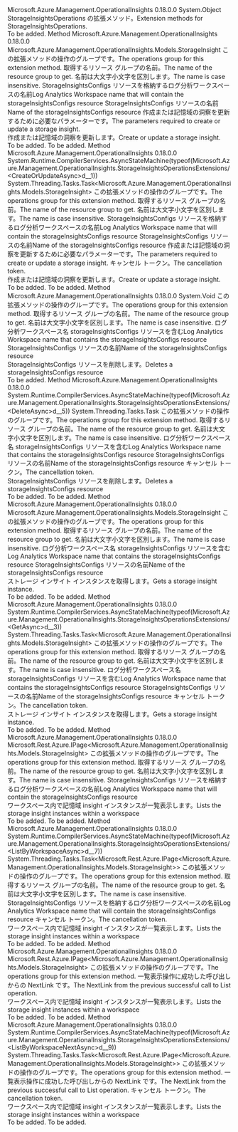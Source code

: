 <Type Name="StorageInsightsOperationsExtensions" FullName="Microsoft.Azure.Management.OperationalInsights.StorageInsightsOperationsExtensions">
  <TypeSignature Language="C#" Value="public static class StorageInsightsOperationsExtensions" />
  <TypeSignature Language="ILAsm" Value=".class public auto ansi abstract sealed beforefieldinit StorageInsightsOperationsExtensions extends System.Object" />
  <TypeSignature Language="DocId" Value="T:Microsoft.Azure.Management.OperationalInsights.StorageInsightsOperationsExtensions" />
  <TypeSignature Language="VB.NET" Value="Public Module StorageInsightsOperationsExtensions" />
  <TypeSignature Language="F#" Value="type StorageInsightsOperationsExtensions = class" />
  <AssemblyInfo>
    <AssemblyName>Microsoft.Azure.Management.OperationalInsights</AssemblyName>
    <AssemblyVersion>0.18.0.0</AssemblyVersion>
  </AssemblyInfo>
  <Base>
    <BaseTypeName>System.Object</BaseTypeName>
  </Base>
  <Interfaces />
  <Docs>
    <summary>
            <span data-ttu-id="78c0b-101">StorageInsightsOperations の拡張メソッド。</span><span class="sxs-lookup"><span data-stu-id="78c0b-101">Extension methods for StorageInsightsOperations.</span></span>
            </summary>
    <remarks>To be added.</remarks>
  </Docs>
  <Members>
    <Member MemberName="CreateOrUpdate">
      <MemberSignature Language="C#" Value="public static Microsoft.Azure.Management.OperationalInsights.Models.StorageInsight CreateOrUpdate (this Microsoft.Azure.Management.OperationalInsights.IStorageInsightsOperations operations, string resourceGroupName, string workspaceName, string storageInsightName, Microsoft.Azure.Management.OperationalInsights.Models.StorageInsight parameters);" />
      <MemberSignature Language="ILAsm" Value=".method public static hidebysig class Microsoft.Azure.Management.OperationalInsights.Models.StorageInsight CreateOrUpdate(class Microsoft.Azure.Management.OperationalInsights.IStorageInsightsOperations operations, string resourceGroupName, string workspaceName, string storageInsightName, class Microsoft.Azure.Management.OperationalInsights.Models.StorageInsight parameters) cil managed" />
      <MemberSignature Language="DocId" Value="M:Microsoft.Azure.Management.OperationalInsights.StorageInsightsOperationsExtensions.CreateOrUpdate(Microsoft.Azure.Management.OperationalInsights.IStorageInsightsOperations,System.String,System.String,System.String,Microsoft.Azure.Management.OperationalInsights.Models.StorageInsight)" />
      <MemberSignature Language="VB.NET" Value="&lt;Extension()&gt;&#xA;Public Function CreateOrUpdate (operations As IStorageInsightsOperations, resourceGroupName As String, workspaceName As String, storageInsightName As String, parameters As StorageInsight) As StorageInsight" />
      <MemberSignature Language="F#" Value="static member CreateOrUpdate : Microsoft.Azure.Management.OperationalInsights.IStorageInsightsOperations * string * string * string * Microsoft.Azure.Management.OperationalInsights.Models.StorageInsight -&gt; Microsoft.Azure.Management.OperationalInsights.Models.StorageInsight" Usage="Microsoft.Azure.Management.OperationalInsights.StorageInsightsOperationsExtensions.CreateOrUpdate (operations, resourceGroupName, workspaceName, storageInsightName, parameters)" />
      <MemberType>Method</MemberType>
      <AssemblyInfo>
        <AssemblyName>Microsoft.Azure.Management.OperationalInsights</AssemblyName>
        <AssemblyVersion>0.18.0.0</AssemblyVersion>
      </AssemblyInfo>
      <ReturnValue>
        <ReturnType>Microsoft.Azure.Management.OperationalInsights.Models.StorageInsight</ReturnType>
      </ReturnValue>
      <Parameters>
        <Parameter Name="operations" Type="Microsoft.Azure.Management.OperationalInsights.IStorageInsightsOperations" RefType="this" />
        <Parameter Name="resourceGroupName" Type="System.String" />
        <Parameter Name="workspaceName" Type="System.String" />
        <Parameter Name="storageInsightName" Type="System.String" />
        <Parameter Name="parameters" Type="Microsoft.Azure.Management.OperationalInsights.Models.StorageInsight" />
      </Parameters>
      <Docs>
        <param name="operations">
            <span data-ttu-id="78c0b-102">この拡張メソッドの操作のグループです。</span><span class="sxs-lookup"><span data-stu-id="78c0b-102">The operations group for this extension method.</span></span>
            </param>
        <param name="resourceGroupName">
            <span data-ttu-id="78c0b-103">取得するリソース グループの名前。</span><span class="sxs-lookup"><span data-stu-id="78c0b-103">The name of the resource group to get.</span></span> <span data-ttu-id="78c0b-104">名前は大文字小文字を区別します。</span><span class="sxs-lookup"><span data-stu-id="78c0b-104">The name is case insensitive.</span></span>
            </param>
        <param name="workspaceName">
            <span data-ttu-id="78c0b-105">StorageInsightsConfigs リソースを格納するログ分析ワークスペースの名前</span><span class="sxs-lookup"><span data-stu-id="78c0b-105">Log Analytics Workspace name that will contain the storageInsightsConfigs resource</span></span>
            </param>
        <param name="storageInsightName">
            <span data-ttu-id="78c0b-106">StorageInsightsConfigs リソースの名前</span><span class="sxs-lookup"><span data-stu-id="78c0b-106">Name of the storageInsightsConfigs resource</span></span>
            </param>
        <param name="parameters">
            <span data-ttu-id="78c0b-107">作成または記憶域の洞察を更新するために必要なパラメーターです。</span><span class="sxs-lookup"><span data-stu-id="78c0b-107">The parameters required to create or update a storage insight.</span></span>
            </param>
        <summary>
            <span data-ttu-id="78c0b-108">作成または記憶域の洞察を更新します。</span><span class="sxs-lookup"><span data-stu-id="78c0b-108">Create or update a storage insight.</span></span>
            </summary>
        <returns>To be added.</returns>
        <remarks>To be added.</remarks>
      </Docs>
    </Member>
    <Member MemberName="CreateOrUpdateAsync">
      <MemberSignature Language="C#" Value="public static System.Threading.Tasks.Task&lt;Microsoft.Azure.Management.OperationalInsights.Models.StorageInsight&gt; CreateOrUpdateAsync (this Microsoft.Azure.Management.OperationalInsights.IStorageInsightsOperations operations, string resourceGroupName, string workspaceName, string storageInsightName, Microsoft.Azure.Management.OperationalInsights.Models.StorageInsight parameters, System.Threading.CancellationToken cancellationToken = null);" />
      <MemberSignature Language="ILAsm" Value=".method public static hidebysig class System.Threading.Tasks.Task`1&lt;class Microsoft.Azure.Management.OperationalInsights.Models.StorageInsight&gt; CreateOrUpdateAsync(class Microsoft.Azure.Management.OperationalInsights.IStorageInsightsOperations operations, string resourceGroupName, string workspaceName, string storageInsightName, class Microsoft.Azure.Management.OperationalInsights.Models.StorageInsight parameters, valuetype System.Threading.CancellationToken cancellationToken) cil managed" />
      <MemberSignature Language="DocId" Value="M:Microsoft.Azure.Management.OperationalInsights.StorageInsightsOperationsExtensions.CreateOrUpdateAsync(Microsoft.Azure.Management.OperationalInsights.IStorageInsightsOperations,System.String,System.String,System.String,Microsoft.Azure.Management.OperationalInsights.Models.StorageInsight,System.Threading.CancellationToken)" />
      <MemberSignature Language="F#" Value="static member CreateOrUpdateAsync : Microsoft.Azure.Management.OperationalInsights.IStorageInsightsOperations * string * string * string * Microsoft.Azure.Management.OperationalInsights.Models.StorageInsight * System.Threading.CancellationToken -&gt; System.Threading.Tasks.Task&lt;Microsoft.Azure.Management.OperationalInsights.Models.StorageInsight&gt;" Usage="Microsoft.Azure.Management.OperationalInsights.StorageInsightsOperationsExtensions.CreateOrUpdateAsync (operations, resourceGroupName, workspaceName, storageInsightName, parameters, cancellationToken)" />
      <MemberType>Method</MemberType>
      <AssemblyInfo>
        <AssemblyName>Microsoft.Azure.Management.OperationalInsights</AssemblyName>
        <AssemblyVersion>0.18.0.0</AssemblyVersion>
      </AssemblyInfo>
      <Attributes>
        <Attribute>
          <AttributeName>System.Runtime.CompilerServices.AsyncStateMachine(typeof(Microsoft.Azure.Management.OperationalInsights.StorageInsightsOperationsExtensions/&lt;CreateOrUpdateAsync&gt;d__1))</AttributeName>
        </Attribute>
      </Attributes>
      <ReturnValue>
        <ReturnType>System.Threading.Tasks.Task&lt;Microsoft.Azure.Management.OperationalInsights.Models.StorageInsight&gt;</ReturnType>
      </ReturnValue>
      <Parameters>
        <Parameter Name="operations" Type="Microsoft.Azure.Management.OperationalInsights.IStorageInsightsOperations" RefType="this" />
        <Parameter Name="resourceGroupName" Type="System.String" />
        <Parameter Name="workspaceName" Type="System.String" />
        <Parameter Name="storageInsightName" Type="System.String" />
        <Parameter Name="parameters" Type="Microsoft.Azure.Management.OperationalInsights.Models.StorageInsight" />
        <Parameter Name="cancellationToken" Type="System.Threading.CancellationToken" />
      </Parameters>
      <Docs>
        <param name="operations">
            <span data-ttu-id="78c0b-109">この拡張メソッドの操作のグループです。</span><span class="sxs-lookup"><span data-stu-id="78c0b-109">The operations group for this extension method.</span></span>
            </param>
        <param name="resourceGroupName">
            <span data-ttu-id="78c0b-110">取得するリソース グループの名前。</span><span class="sxs-lookup"><span data-stu-id="78c0b-110">The name of the resource group to get.</span></span> <span data-ttu-id="78c0b-111">名前は大文字小文字を区別します。</span><span class="sxs-lookup"><span data-stu-id="78c0b-111">The name is case insensitive.</span></span>
            </param>
        <param name="workspaceName">
            <span data-ttu-id="78c0b-112">StorageInsightsConfigs リソースを格納するログ分析ワークスペースの名前</span><span class="sxs-lookup"><span data-stu-id="78c0b-112">Log Analytics Workspace name that will contain the storageInsightsConfigs resource</span></span>
            </param>
        <param name="storageInsightName">
            <span data-ttu-id="78c0b-113">StorageInsightsConfigs リソースの名前</span><span class="sxs-lookup"><span data-stu-id="78c0b-113">Name of the storageInsightsConfigs resource</span></span>
            </param>
        <param name="parameters">
            <span data-ttu-id="78c0b-114">作成または記憶域の洞察を更新するために必要なパラメーターです。</span><span class="sxs-lookup"><span data-stu-id="78c0b-114">The parameters required to create or update a storage insight.</span></span>
            </param>
        <param name="cancellationToken">
            <span data-ttu-id="78c0b-115">キャンセル トークン。</span><span class="sxs-lookup"><span data-stu-id="78c0b-115">The cancellation token.</span></span>
            </param>
        <summary>
            <span data-ttu-id="78c0b-116">作成または記憶域の洞察を更新します。</span><span class="sxs-lookup"><span data-stu-id="78c0b-116">Create or update a storage insight.</span></span>
            </summary>
        <returns>To be added.</returns>
        <remarks>To be added.</remarks>
      </Docs>
    </Member>
    <Member MemberName="Delete">
      <MemberSignature Language="C#" Value="public static void Delete (this Microsoft.Azure.Management.OperationalInsights.IStorageInsightsOperations operations, string resourceGroupName, string workspaceName, string storageInsightName);" />
      <MemberSignature Language="ILAsm" Value=".method public static hidebysig void Delete(class Microsoft.Azure.Management.OperationalInsights.IStorageInsightsOperations operations, string resourceGroupName, string workspaceName, string storageInsightName) cil managed" />
      <MemberSignature Language="DocId" Value="M:Microsoft.Azure.Management.OperationalInsights.StorageInsightsOperationsExtensions.Delete(Microsoft.Azure.Management.OperationalInsights.IStorageInsightsOperations,System.String,System.String,System.String)" />
      <MemberSignature Language="VB.NET" Value="&lt;Extension()&gt;&#xA;Public Sub Delete (operations As IStorageInsightsOperations, resourceGroupName As String, workspaceName As String, storageInsightName As String)" />
      <MemberSignature Language="F#" Value="static member Delete : Microsoft.Azure.Management.OperationalInsights.IStorageInsightsOperations * string * string * string -&gt; unit" Usage="Microsoft.Azure.Management.OperationalInsights.StorageInsightsOperationsExtensions.Delete (operations, resourceGroupName, workspaceName, storageInsightName)" />
      <MemberType>Method</MemberType>
      <AssemblyInfo>
        <AssemblyName>Microsoft.Azure.Management.OperationalInsights</AssemblyName>
        <AssemblyVersion>0.18.0.0</AssemblyVersion>
      </AssemblyInfo>
      <ReturnValue>
        <ReturnType>System.Void</ReturnType>
      </ReturnValue>
      <Parameters>
        <Parameter Name="operations" Type="Microsoft.Azure.Management.OperationalInsights.IStorageInsightsOperations" RefType="this" />
        <Parameter Name="resourceGroupName" Type="System.String" />
        <Parameter Name="workspaceName" Type="System.String" />
        <Parameter Name="storageInsightName" Type="System.String" />
      </Parameters>
      <Docs>
        <param name="operations">
            <span data-ttu-id="78c0b-117">この拡張メソッドの操作のグループです。</span><span class="sxs-lookup"><span data-stu-id="78c0b-117">The operations group for this extension method.</span></span>
            </param>
        <param name="resourceGroupName">
            <span data-ttu-id="78c0b-118">取得するリソース グループの名前。</span><span class="sxs-lookup"><span data-stu-id="78c0b-118">The name of the resource group to get.</span></span> <span data-ttu-id="78c0b-119">名前は大文字小文字を区別します。</span><span class="sxs-lookup"><span data-stu-id="78c0b-119">The name is case insensitive.</span></span>
            </param>
        <param name="workspaceName">
            <span data-ttu-id="78c0b-120">ログ分析ワークスペース名 storageInsightsConfigs リソースを含む</span><span class="sxs-lookup"><span data-stu-id="78c0b-120">Log Analytics Workspace name that contains the storageInsightsConfigs resource</span></span>
            </param>
        <param name="storageInsightName">
            <span data-ttu-id="78c0b-121">StorageInsightsConfigs リソースの名前</span><span class="sxs-lookup"><span data-stu-id="78c0b-121">Name of the storageInsightsConfigs resource</span></span>
            </param>
        <summary>
            <span data-ttu-id="78c0b-122">StorageInsightsConfigs リソースを削除します。</span><span class="sxs-lookup"><span data-stu-id="78c0b-122">Deletes a storageInsightsConfigs resource</span></span>
            </summary>
        <remarks>To be added.</remarks>
      </Docs>
    </Member>
    <Member MemberName="DeleteAsync">
      <MemberSignature Language="C#" Value="public static System.Threading.Tasks.Task DeleteAsync (this Microsoft.Azure.Management.OperationalInsights.IStorageInsightsOperations operations, string resourceGroupName, string workspaceName, string storageInsightName, System.Threading.CancellationToken cancellationToken = null);" />
      <MemberSignature Language="ILAsm" Value=".method public static hidebysig class System.Threading.Tasks.Task DeleteAsync(class Microsoft.Azure.Management.OperationalInsights.IStorageInsightsOperations operations, string resourceGroupName, string workspaceName, string storageInsightName, valuetype System.Threading.CancellationToken cancellationToken) cil managed" />
      <MemberSignature Language="DocId" Value="M:Microsoft.Azure.Management.OperationalInsights.StorageInsightsOperationsExtensions.DeleteAsync(Microsoft.Azure.Management.OperationalInsights.IStorageInsightsOperations,System.String,System.String,System.String,System.Threading.CancellationToken)" />
      <MemberSignature Language="F#" Value="static member DeleteAsync : Microsoft.Azure.Management.OperationalInsights.IStorageInsightsOperations * string * string * string * System.Threading.CancellationToken -&gt; System.Threading.Tasks.Task" Usage="Microsoft.Azure.Management.OperationalInsights.StorageInsightsOperationsExtensions.DeleteAsync (operations, resourceGroupName, workspaceName, storageInsightName, cancellationToken)" />
      <MemberType>Method</MemberType>
      <AssemblyInfo>
        <AssemblyName>Microsoft.Azure.Management.OperationalInsights</AssemblyName>
        <AssemblyVersion>0.18.0.0</AssemblyVersion>
      </AssemblyInfo>
      <Attributes>
        <Attribute>
          <AttributeName>System.Runtime.CompilerServices.AsyncStateMachine(typeof(Microsoft.Azure.Management.OperationalInsights.StorageInsightsOperationsExtensions/&lt;DeleteAsync&gt;d__5))</AttributeName>
        </Attribute>
      </Attributes>
      <ReturnValue>
        <ReturnType>System.Threading.Tasks.Task</ReturnType>
      </ReturnValue>
      <Parameters>
        <Parameter Name="operations" Type="Microsoft.Azure.Management.OperationalInsights.IStorageInsightsOperations" RefType="this" />
        <Parameter Name="resourceGroupName" Type="System.String" />
        <Parameter Name="workspaceName" Type="System.String" />
        <Parameter Name="storageInsightName" Type="System.String" />
        <Parameter Name="cancellationToken" Type="System.Threading.CancellationToken" />
      </Parameters>
      <Docs>
        <param name="operations">
            <span data-ttu-id="78c0b-123">この拡張メソッドの操作のグループです。</span><span class="sxs-lookup"><span data-stu-id="78c0b-123">The operations group for this extension method.</span></span>
            </param>
        <param name="resourceGroupName">
            <span data-ttu-id="78c0b-124">取得するリソース グループの名前。</span><span class="sxs-lookup"><span data-stu-id="78c0b-124">The name of the resource group to get.</span></span> <span data-ttu-id="78c0b-125">名前は大文字小文字を区別します。</span><span class="sxs-lookup"><span data-stu-id="78c0b-125">The name is case insensitive.</span></span>
            </param>
        <param name="workspaceName">
            <span data-ttu-id="78c0b-126">ログ分析ワークスペース名 storageInsightsConfigs リソースを含む</span><span class="sxs-lookup"><span data-stu-id="78c0b-126">Log Analytics Workspace name that contains the storageInsightsConfigs resource</span></span>
            </param>
        <param name="storageInsightName">
            <span data-ttu-id="78c0b-127">StorageInsightsConfigs リソースの名前</span><span class="sxs-lookup"><span data-stu-id="78c0b-127">Name of the storageInsightsConfigs resource</span></span>
            </param>
        <param name="cancellationToken">
            <span data-ttu-id="78c0b-128">キャンセル トークン。</span><span class="sxs-lookup"><span data-stu-id="78c0b-128">The cancellation token.</span></span>
            </param>
        <summary>
            <span data-ttu-id="78c0b-129">StorageInsightsConfigs リソースを削除します。</span><span class="sxs-lookup"><span data-stu-id="78c0b-129">Deletes a storageInsightsConfigs resource</span></span>
            </summary>
        <returns>To be added.</returns>
        <remarks>To be added.</remarks>
      </Docs>
    </Member>
    <Member MemberName="Get">
      <MemberSignature Language="C#" Value="public static Microsoft.Azure.Management.OperationalInsights.Models.StorageInsight Get (this Microsoft.Azure.Management.OperationalInsights.IStorageInsightsOperations operations, string resourceGroupName, string workspaceName, string storageInsightName);" />
      <MemberSignature Language="ILAsm" Value=".method public static hidebysig class Microsoft.Azure.Management.OperationalInsights.Models.StorageInsight Get(class Microsoft.Azure.Management.OperationalInsights.IStorageInsightsOperations operations, string resourceGroupName, string workspaceName, string storageInsightName) cil managed" />
      <MemberSignature Language="DocId" Value="M:Microsoft.Azure.Management.OperationalInsights.StorageInsightsOperationsExtensions.Get(Microsoft.Azure.Management.OperationalInsights.IStorageInsightsOperations,System.String,System.String,System.String)" />
      <MemberSignature Language="VB.NET" Value="&lt;Extension()&gt;&#xA;Public Function Get (operations As IStorageInsightsOperations, resourceGroupName As String, workspaceName As String, storageInsightName As String) As StorageInsight" />
      <MemberSignature Language="F#" Value="static member Get : Microsoft.Azure.Management.OperationalInsights.IStorageInsightsOperations * string * string * string -&gt; Microsoft.Azure.Management.OperationalInsights.Models.StorageInsight" Usage="Microsoft.Azure.Management.OperationalInsights.StorageInsightsOperationsExtensions.Get (operations, resourceGroupName, workspaceName, storageInsightName)" />
      <MemberType>Method</MemberType>
      <AssemblyInfo>
        <AssemblyName>Microsoft.Azure.Management.OperationalInsights</AssemblyName>
        <AssemblyVersion>0.18.0.0</AssemblyVersion>
      </AssemblyInfo>
      <ReturnValue>
        <ReturnType>Microsoft.Azure.Management.OperationalInsights.Models.StorageInsight</ReturnType>
      </ReturnValue>
      <Parameters>
        <Parameter Name="operations" Type="Microsoft.Azure.Management.OperationalInsights.IStorageInsightsOperations" RefType="this" />
        <Parameter Name="resourceGroupName" Type="System.String" />
        <Parameter Name="workspaceName" Type="System.String" />
        <Parameter Name="storageInsightName" Type="System.String" />
      </Parameters>
      <Docs>
        <param name="operations">
            <span data-ttu-id="78c0b-130">この拡張メソッドの操作のグループです。</span><span class="sxs-lookup"><span data-stu-id="78c0b-130">The operations group for this extension method.</span></span>
            </param>
        <param name="resourceGroupName">
            <span data-ttu-id="78c0b-131">取得するリソース グループの名前。</span><span class="sxs-lookup"><span data-stu-id="78c0b-131">The name of the resource group to get.</span></span> <span data-ttu-id="78c0b-132">名前は大文字小文字を区別します。</span><span class="sxs-lookup"><span data-stu-id="78c0b-132">The name is case insensitive.</span></span>
            </param>
        <param name="workspaceName">
            <span data-ttu-id="78c0b-133">ログ分析ワークスペース名 storageInsightsConfigs リソースを含む</span><span class="sxs-lookup"><span data-stu-id="78c0b-133">Log Analytics Workspace name that contains the storageInsightsConfigs resource</span></span>
            </param>
        <param name="storageInsightName">
            <span data-ttu-id="78c0b-134">StorageInsightsConfigs リソースの名前</span><span class="sxs-lookup"><span data-stu-id="78c0b-134">Name of the storageInsightsConfigs resource</span></span>
            </param>
        <summary>
            <span data-ttu-id="78c0b-135">ストレージ インサイト インスタンスを取得します。</span><span class="sxs-lookup"><span data-stu-id="78c0b-135">Gets a storage insight instance.</span></span>
            </summary>
        <returns>To be added.</returns>
        <remarks>To be added.</remarks>
      </Docs>
    </Member>
    <Member MemberName="GetAsync">
      <MemberSignature Language="C#" Value="public static System.Threading.Tasks.Task&lt;Microsoft.Azure.Management.OperationalInsights.Models.StorageInsight&gt; GetAsync (this Microsoft.Azure.Management.OperationalInsights.IStorageInsightsOperations operations, string resourceGroupName, string workspaceName, string storageInsightName, System.Threading.CancellationToken cancellationToken = null);" />
      <MemberSignature Language="ILAsm" Value=".method public static hidebysig class System.Threading.Tasks.Task`1&lt;class Microsoft.Azure.Management.OperationalInsights.Models.StorageInsight&gt; GetAsync(class Microsoft.Azure.Management.OperationalInsights.IStorageInsightsOperations operations, string resourceGroupName, string workspaceName, string storageInsightName, valuetype System.Threading.CancellationToken cancellationToken) cil managed" />
      <MemberSignature Language="DocId" Value="M:Microsoft.Azure.Management.OperationalInsights.StorageInsightsOperationsExtensions.GetAsync(Microsoft.Azure.Management.OperationalInsights.IStorageInsightsOperations,System.String,System.String,System.String,System.Threading.CancellationToken)" />
      <MemberSignature Language="F#" Value="static member GetAsync : Microsoft.Azure.Management.OperationalInsights.IStorageInsightsOperations * string * string * string * System.Threading.CancellationToken -&gt; System.Threading.Tasks.Task&lt;Microsoft.Azure.Management.OperationalInsights.Models.StorageInsight&gt;" Usage="Microsoft.Azure.Management.OperationalInsights.StorageInsightsOperationsExtensions.GetAsync (operations, resourceGroupName, workspaceName, storageInsightName, cancellationToken)" />
      <MemberType>Method</MemberType>
      <AssemblyInfo>
        <AssemblyName>Microsoft.Azure.Management.OperationalInsights</AssemblyName>
        <AssemblyVersion>0.18.0.0</AssemblyVersion>
      </AssemblyInfo>
      <Attributes>
        <Attribute>
          <AttributeName>System.Runtime.CompilerServices.AsyncStateMachine(typeof(Microsoft.Azure.Management.OperationalInsights.StorageInsightsOperationsExtensions/&lt;GetAsync&gt;d__3))</AttributeName>
        </Attribute>
      </Attributes>
      <ReturnValue>
        <ReturnType>System.Threading.Tasks.Task&lt;Microsoft.Azure.Management.OperationalInsights.Models.StorageInsight&gt;</ReturnType>
      </ReturnValue>
      <Parameters>
        <Parameter Name="operations" Type="Microsoft.Azure.Management.OperationalInsights.IStorageInsightsOperations" RefType="this" />
        <Parameter Name="resourceGroupName" Type="System.String" />
        <Parameter Name="workspaceName" Type="System.String" />
        <Parameter Name="storageInsightName" Type="System.String" />
        <Parameter Name="cancellationToken" Type="System.Threading.CancellationToken" />
      </Parameters>
      <Docs>
        <param name="operations">
            <span data-ttu-id="78c0b-136">この拡張メソッドの操作のグループです。</span><span class="sxs-lookup"><span data-stu-id="78c0b-136">The operations group for this extension method.</span></span>
            </param>
        <param name="resourceGroupName">
            <span data-ttu-id="78c0b-137">取得するリソース グループの名前。</span><span class="sxs-lookup"><span data-stu-id="78c0b-137">The name of the resource group to get.</span></span> <span data-ttu-id="78c0b-138">名前は大文字小文字を区別します。</span><span class="sxs-lookup"><span data-stu-id="78c0b-138">The name is case insensitive.</span></span>
            </param>
        <param name="workspaceName">
            <span data-ttu-id="78c0b-139">ログ分析ワークスペース名 storageInsightsConfigs リソースを含む</span><span class="sxs-lookup"><span data-stu-id="78c0b-139">Log Analytics Workspace name that contains the storageInsightsConfigs resource</span></span>
            </param>
        <param name="storageInsightName">
            <span data-ttu-id="78c0b-140">StorageInsightsConfigs リソースの名前</span><span class="sxs-lookup"><span data-stu-id="78c0b-140">Name of the storageInsightsConfigs resource</span></span>
            </param>
        <param name="cancellationToken">
            <span data-ttu-id="78c0b-141">キャンセル トークン。</span><span class="sxs-lookup"><span data-stu-id="78c0b-141">The cancellation token.</span></span>
            </param>
        <summary>
            <span data-ttu-id="78c0b-142">ストレージ インサイト インスタンスを取得します。</span><span class="sxs-lookup"><span data-stu-id="78c0b-142">Gets a storage insight instance.</span></span>
            </summary>
        <returns>To be added.</returns>
        <remarks>To be added.</remarks>
      </Docs>
    </Member>
    <Member MemberName="ListByWorkspace">
      <MemberSignature Language="C#" Value="public static Microsoft.Rest.Azure.IPage&lt;Microsoft.Azure.Management.OperationalInsights.Models.StorageInsight&gt; ListByWorkspace (this Microsoft.Azure.Management.OperationalInsights.IStorageInsightsOperations operations, string resourceGroupName, string workspaceName);" />
      <MemberSignature Language="ILAsm" Value=".method public static hidebysig class Microsoft.Rest.Azure.IPage`1&lt;class Microsoft.Azure.Management.OperationalInsights.Models.StorageInsight&gt; ListByWorkspace(class Microsoft.Azure.Management.OperationalInsights.IStorageInsightsOperations operations, string resourceGroupName, string workspaceName) cil managed" />
      <MemberSignature Language="DocId" Value="M:Microsoft.Azure.Management.OperationalInsights.StorageInsightsOperationsExtensions.ListByWorkspace(Microsoft.Azure.Management.OperationalInsights.IStorageInsightsOperations,System.String,System.String)" />
      <MemberSignature Language="VB.NET" Value="&lt;Extension()&gt;&#xA;Public Function ListByWorkspace (operations As IStorageInsightsOperations, resourceGroupName As String, workspaceName As String) As IPage(Of StorageInsight)" />
      <MemberSignature Language="F#" Value="static member ListByWorkspace : Microsoft.Azure.Management.OperationalInsights.IStorageInsightsOperations * string * string -&gt; Microsoft.Rest.Azure.IPage&lt;Microsoft.Azure.Management.OperationalInsights.Models.StorageInsight&gt;" Usage="Microsoft.Azure.Management.OperationalInsights.StorageInsightsOperationsExtensions.ListByWorkspace (operations, resourceGroupName, workspaceName)" />
      <MemberType>Method</MemberType>
      <AssemblyInfo>
        <AssemblyName>Microsoft.Azure.Management.OperationalInsights</AssemblyName>
        <AssemblyVersion>0.18.0.0</AssemblyVersion>
      </AssemblyInfo>
      <ReturnValue>
        <ReturnType>Microsoft.Rest.Azure.IPage&lt;Microsoft.Azure.Management.OperationalInsights.Models.StorageInsight&gt;</ReturnType>
      </ReturnValue>
      <Parameters>
        <Parameter Name="operations" Type="Microsoft.Azure.Management.OperationalInsights.IStorageInsightsOperations" RefType="this" />
        <Parameter Name="resourceGroupName" Type="System.String" />
        <Parameter Name="workspaceName" Type="System.String" />
      </Parameters>
      <Docs>
        <param name="operations">
            <span data-ttu-id="78c0b-143">この拡張メソッドの操作のグループです。</span><span class="sxs-lookup"><span data-stu-id="78c0b-143">The operations group for this extension method.</span></span>
            </param>
        <param name="resourceGroupName">
            <span data-ttu-id="78c0b-144">取得するリソース グループの名前。</span><span class="sxs-lookup"><span data-stu-id="78c0b-144">The name of the resource group to get.</span></span> <span data-ttu-id="78c0b-145">名前は大文字小文字を区別します。</span><span class="sxs-lookup"><span data-stu-id="78c0b-145">The name is case insensitive.</span></span>
            </param>
        <param name="workspaceName">
            <span data-ttu-id="78c0b-146">StorageInsightsConfigs リソースを格納するログ分析ワークスペースの名前</span><span class="sxs-lookup"><span data-stu-id="78c0b-146">Log Analytics Workspace name that will contain the storageInsightsConfigs resource</span></span>
            </param>
        <summary>
            <span data-ttu-id="78c0b-147">ワークスペース内で記憶域 insight インスタンスが一覧表示します。</span><span class="sxs-lookup"><span data-stu-id="78c0b-147">Lists the storage insight instances within a workspace</span></span>
            </summary>
        <returns>To be added.</returns>
        <remarks>To be added.</remarks>
      </Docs>
    </Member>
    <Member MemberName="ListByWorkspaceAsync">
      <MemberSignature Language="C#" Value="public static System.Threading.Tasks.Task&lt;Microsoft.Rest.Azure.IPage&lt;Microsoft.Azure.Management.OperationalInsights.Models.StorageInsight&gt;&gt; ListByWorkspaceAsync (this Microsoft.Azure.Management.OperationalInsights.IStorageInsightsOperations operations, string resourceGroupName, string workspaceName, System.Threading.CancellationToken cancellationToken = null);" />
      <MemberSignature Language="ILAsm" Value=".method public static hidebysig class System.Threading.Tasks.Task`1&lt;class Microsoft.Rest.Azure.IPage`1&lt;class Microsoft.Azure.Management.OperationalInsights.Models.StorageInsight&gt;&gt; ListByWorkspaceAsync(class Microsoft.Azure.Management.OperationalInsights.IStorageInsightsOperations operations, string resourceGroupName, string workspaceName, valuetype System.Threading.CancellationToken cancellationToken) cil managed" />
      <MemberSignature Language="DocId" Value="M:Microsoft.Azure.Management.OperationalInsights.StorageInsightsOperationsExtensions.ListByWorkspaceAsync(Microsoft.Azure.Management.OperationalInsights.IStorageInsightsOperations,System.String,System.String,System.Threading.CancellationToken)" />
      <MemberSignature Language="F#" Value="static member ListByWorkspaceAsync : Microsoft.Azure.Management.OperationalInsights.IStorageInsightsOperations * string * string * System.Threading.CancellationToken -&gt; System.Threading.Tasks.Task&lt;Microsoft.Rest.Azure.IPage&lt;Microsoft.Azure.Management.OperationalInsights.Models.StorageInsight&gt;&gt;" Usage="Microsoft.Azure.Management.OperationalInsights.StorageInsightsOperationsExtensions.ListByWorkspaceAsync (operations, resourceGroupName, workspaceName, cancellationToken)" />
      <MemberType>Method</MemberType>
      <AssemblyInfo>
        <AssemblyName>Microsoft.Azure.Management.OperationalInsights</AssemblyName>
        <AssemblyVersion>0.18.0.0</AssemblyVersion>
      </AssemblyInfo>
      <Attributes>
        <Attribute>
          <AttributeName>System.Runtime.CompilerServices.AsyncStateMachine(typeof(Microsoft.Azure.Management.OperationalInsights.StorageInsightsOperationsExtensions/&lt;ListByWorkspaceAsync&gt;d__7))</AttributeName>
        </Attribute>
      </Attributes>
      <ReturnValue>
        <ReturnType>System.Threading.Tasks.Task&lt;Microsoft.Rest.Azure.IPage&lt;Microsoft.Azure.Management.OperationalInsights.Models.StorageInsight&gt;&gt;</ReturnType>
      </ReturnValue>
      <Parameters>
        <Parameter Name="operations" Type="Microsoft.Azure.Management.OperationalInsights.IStorageInsightsOperations" RefType="this" />
        <Parameter Name="resourceGroupName" Type="System.String" />
        <Parameter Name="workspaceName" Type="System.String" />
        <Parameter Name="cancellationToken" Type="System.Threading.CancellationToken" />
      </Parameters>
      <Docs>
        <param name="operations">
            <span data-ttu-id="78c0b-148">この拡張メソッドの操作のグループです。</span><span class="sxs-lookup"><span data-stu-id="78c0b-148">The operations group for this extension method.</span></span>
            </param>
        <param name="resourceGroupName">
            <span data-ttu-id="78c0b-149">取得するリソース グループの名前。</span><span class="sxs-lookup"><span data-stu-id="78c0b-149">The name of the resource group to get.</span></span> <span data-ttu-id="78c0b-150">名前は大文字小文字を区別します。</span><span class="sxs-lookup"><span data-stu-id="78c0b-150">The name is case insensitive.</span></span>
            </param>
        <param name="workspaceName">
            <span data-ttu-id="78c0b-151">StorageInsightsConfigs リソースを格納するログ分析ワークスペースの名前</span><span class="sxs-lookup"><span data-stu-id="78c0b-151">Log Analytics Workspace name that will contain the storageInsightsConfigs resource</span></span>
            </param>
        <param name="cancellationToken">
            <span data-ttu-id="78c0b-152">キャンセル トークン。</span><span class="sxs-lookup"><span data-stu-id="78c0b-152">The cancellation token.</span></span>
            </param>
        <summary>
            <span data-ttu-id="78c0b-153">ワークスペース内で記憶域 insight インスタンスが一覧表示します。</span><span class="sxs-lookup"><span data-stu-id="78c0b-153">Lists the storage insight instances within a workspace</span></span>
            </summary>
        <returns>To be added.</returns>
        <remarks>To be added.</remarks>
      </Docs>
    </Member>
    <Member MemberName="ListByWorkspaceNext">
      <MemberSignature Language="C#" Value="public static Microsoft.Rest.Azure.IPage&lt;Microsoft.Azure.Management.OperationalInsights.Models.StorageInsight&gt; ListByWorkspaceNext (this Microsoft.Azure.Management.OperationalInsights.IStorageInsightsOperations operations, string nextPageLink);" />
      <MemberSignature Language="ILAsm" Value=".method public static hidebysig class Microsoft.Rest.Azure.IPage`1&lt;class Microsoft.Azure.Management.OperationalInsights.Models.StorageInsight&gt; ListByWorkspaceNext(class Microsoft.Azure.Management.OperationalInsights.IStorageInsightsOperations operations, string nextPageLink) cil managed" />
      <MemberSignature Language="DocId" Value="M:Microsoft.Azure.Management.OperationalInsights.StorageInsightsOperationsExtensions.ListByWorkspaceNext(Microsoft.Azure.Management.OperationalInsights.IStorageInsightsOperations,System.String)" />
      <MemberSignature Language="VB.NET" Value="&lt;Extension()&gt;&#xA;Public Function ListByWorkspaceNext (operations As IStorageInsightsOperations, nextPageLink As String) As IPage(Of StorageInsight)" />
      <MemberSignature Language="F#" Value="static member ListByWorkspaceNext : Microsoft.Azure.Management.OperationalInsights.IStorageInsightsOperations * string -&gt; Microsoft.Rest.Azure.IPage&lt;Microsoft.Azure.Management.OperationalInsights.Models.StorageInsight&gt;" Usage="Microsoft.Azure.Management.OperationalInsights.StorageInsightsOperationsExtensions.ListByWorkspaceNext (operations, nextPageLink)" />
      <MemberType>Method</MemberType>
      <AssemblyInfo>
        <AssemblyName>Microsoft.Azure.Management.OperationalInsights</AssemblyName>
        <AssemblyVersion>0.18.0.0</AssemblyVersion>
      </AssemblyInfo>
      <ReturnValue>
        <ReturnType>Microsoft.Rest.Azure.IPage&lt;Microsoft.Azure.Management.OperationalInsights.Models.StorageInsight&gt;</ReturnType>
      </ReturnValue>
      <Parameters>
        <Parameter Name="operations" Type="Microsoft.Azure.Management.OperationalInsights.IStorageInsightsOperations" RefType="this" />
        <Parameter Name="nextPageLink" Type="System.String" />
      </Parameters>
      <Docs>
        <param name="operations">
            <span data-ttu-id="78c0b-154">この拡張メソッドの操作のグループです。</span><span class="sxs-lookup"><span data-stu-id="78c0b-154">The operations group for this extension method.</span></span>
            </param>
        <param name="nextPageLink">
            <span data-ttu-id="78c0b-155">一覧表示操作に成功した呼び出しからの NextLink です。</span><span class="sxs-lookup"><span data-stu-id="78c0b-155">The NextLink from the previous successful call to List operation.</span></span>
            </param>
        <summary>
            <span data-ttu-id="78c0b-156">ワークスペース内で記憶域 insight インスタンスが一覧表示します。</span><span class="sxs-lookup"><span data-stu-id="78c0b-156">Lists the storage insight instances within a workspace</span></span>
            </summary>
        <returns>To be added.</returns>
        <remarks>To be added.</remarks>
      </Docs>
    </Member>
    <Member MemberName="ListByWorkspaceNextAsync">
      <MemberSignature Language="C#" Value="public static System.Threading.Tasks.Task&lt;Microsoft.Rest.Azure.IPage&lt;Microsoft.Azure.Management.OperationalInsights.Models.StorageInsight&gt;&gt; ListByWorkspaceNextAsync (this Microsoft.Azure.Management.OperationalInsights.IStorageInsightsOperations operations, string nextPageLink, System.Threading.CancellationToken cancellationToken = null);" />
      <MemberSignature Language="ILAsm" Value=".method public static hidebysig class System.Threading.Tasks.Task`1&lt;class Microsoft.Rest.Azure.IPage`1&lt;class Microsoft.Azure.Management.OperationalInsights.Models.StorageInsight&gt;&gt; ListByWorkspaceNextAsync(class Microsoft.Azure.Management.OperationalInsights.IStorageInsightsOperations operations, string nextPageLink, valuetype System.Threading.CancellationToken cancellationToken) cil managed" />
      <MemberSignature Language="DocId" Value="M:Microsoft.Azure.Management.OperationalInsights.StorageInsightsOperationsExtensions.ListByWorkspaceNextAsync(Microsoft.Azure.Management.OperationalInsights.IStorageInsightsOperations,System.String,System.Threading.CancellationToken)" />
      <MemberSignature Language="F#" Value="static member ListByWorkspaceNextAsync : Microsoft.Azure.Management.OperationalInsights.IStorageInsightsOperations * string * System.Threading.CancellationToken -&gt; System.Threading.Tasks.Task&lt;Microsoft.Rest.Azure.IPage&lt;Microsoft.Azure.Management.OperationalInsights.Models.StorageInsight&gt;&gt;" Usage="Microsoft.Azure.Management.OperationalInsights.StorageInsightsOperationsExtensions.ListByWorkspaceNextAsync (operations, nextPageLink, cancellationToken)" />
      <MemberType>Method</MemberType>
      <AssemblyInfo>
        <AssemblyName>Microsoft.Azure.Management.OperationalInsights</AssemblyName>
        <AssemblyVersion>0.18.0.0</AssemblyVersion>
      </AssemblyInfo>
      <Attributes>
        <Attribute>
          <AttributeName>System.Runtime.CompilerServices.AsyncStateMachine(typeof(Microsoft.Azure.Management.OperationalInsights.StorageInsightsOperationsExtensions/&lt;ListByWorkspaceNextAsync&gt;d__9))</AttributeName>
        </Attribute>
      </Attributes>
      <ReturnValue>
        <ReturnType>System.Threading.Tasks.Task&lt;Microsoft.Rest.Azure.IPage&lt;Microsoft.Azure.Management.OperationalInsights.Models.StorageInsight&gt;&gt;</ReturnType>
      </ReturnValue>
      <Parameters>
        <Parameter Name="operations" Type="Microsoft.Azure.Management.OperationalInsights.IStorageInsightsOperations" RefType="this" />
        <Parameter Name="nextPageLink" Type="System.String" />
        <Parameter Name="cancellationToken" Type="System.Threading.CancellationToken" />
      </Parameters>
      <Docs>
        <param name="operations">
            <span data-ttu-id="78c0b-157">この拡張メソッドの操作のグループです。</span><span class="sxs-lookup"><span data-stu-id="78c0b-157">The operations group for this extension method.</span></span>
            </param>
        <param name="nextPageLink">
            <span data-ttu-id="78c0b-158">一覧表示操作に成功した呼び出しからの NextLink です。</span><span class="sxs-lookup"><span data-stu-id="78c0b-158">The NextLink from the previous successful call to List operation.</span></span>
            </param>
        <param name="cancellationToken">
            <span data-ttu-id="78c0b-159">キャンセル トークン。</span><span class="sxs-lookup"><span data-stu-id="78c0b-159">The cancellation token.</span></span>
            </param>
        <summary>
            <span data-ttu-id="78c0b-160">ワークスペース内で記憶域 insight インスタンスが一覧表示します。</span><span class="sxs-lookup"><span data-stu-id="78c0b-160">Lists the storage insight instances within a workspace</span></span>
            </summary>
        <returns>To be added.</returns>
        <remarks>To be added.</remarks>
      </Docs>
    </Member>
  </Members>
</Type>